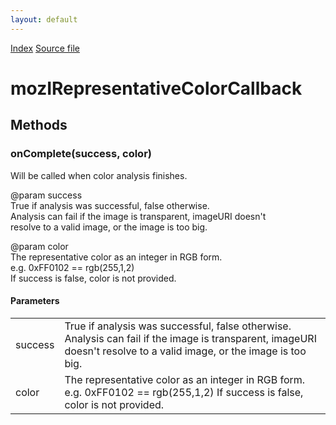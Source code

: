 ```yaml
---
layout: default
---
```

<div id='links'><a href="../index.html">Index</a>
<a href="http://dxr.mozilla.org/mozilla-central/source/toolkit/components/places/mozIColorAnalyzer.idl">Source file</a>
</div>

# mozIRepresentativeColorCallback #

## Methods ##

### onComplete(success, color) ###
  
Will be called when color analysis finishes.  
  
@param success  
       True if analysis was successful, false otherwise.  
       Analysis can fail if the image is transparent, imageURI doesn't  
       resolve to a valid image, or the image is too big.  
  
@param color  
       The representative color as an integer in RGB form.  
       e.g. 0xFF0102 == rgb(255,1,2)  
       If success is false, color is not provided.  
  

#### Parameters ####

<table>

<tr>
<td>success</td>
<td>       True if analysis was successful, false otherwise.  
       Analysis can fail if the image is transparent, imageURI doesn't  
       resolve to a valid image, or the image is too big.  
</td>
</tr>

<tr>
<td>color</td>
<td>       The representative color as an integer in RGB form.  
       e.g. 0xFF0102 == rgb(255,1,2)  
       If success is false, color is not provided.  
</td>
</tr>

</table>
